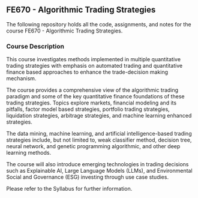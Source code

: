 ## FE670 - Algorithmic Trading Strategies 

The following repository holds all the code, assignments, and notes for the course FE670 - Algorithmic Trading Strategies.

### Course Description

This course investigates methods implemented in multiple quantitative trading strategies with emphasis on automated trading and quantitative finance based approaches to enhance the trade-decision making mechanism.  

The course provides a comprehensive view of the algorithmic trading paradigm and some of the key quantitative finance foundations of these trading strategies. Topics explore markets, financial modeling and its pitfalls, factor model based strategies, portfolio trading strategies, liquidation strategies, arbitrage strategies, and machine learning enhanced strategies. 

The data mining, machine learning, and artificial intelligence-based trading strategies include, but not limited to, weak classifier method, decision tree, neural network, and genetic programming algorithmic, and other deep learning methods. 

The course will also introduce emerging technologies in trading decisions such as Explainable AI, Large Language Models (LLMs), and Environmental Social and Governance (ESG) investing through use case studies.


Please refer to the Syllabus for further information.
